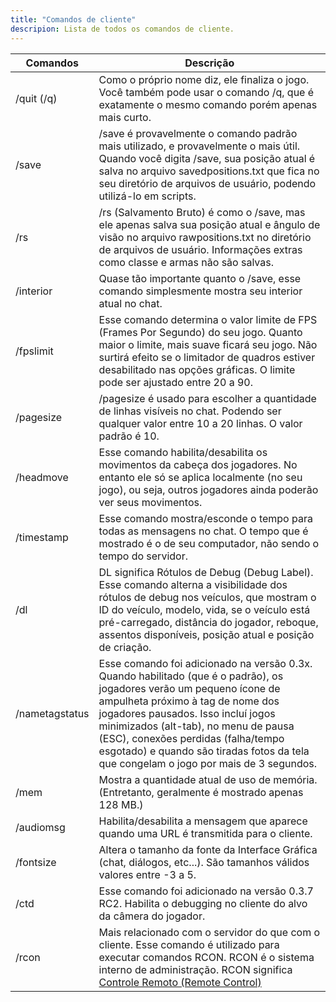 ```yaml
---
title: "Comandos de cliente"
descripion: Lista de todos os comandos de cliente.
---
```


| Comandos       | Descrição                                                                                                                                                                                                                                                                                                                                                             |
| -------------- | ----------------------------------------------------------------------------------------------------------------------------------------------------------------------------------------------------------------------------------------------------------------------------------------------------------------------------------------------------------------------- |
| /quit (/q)     | Como o próprio nome diz, ele finaliza o jogo. Você também pode usar o comando /q, que é exatamente o mesmo comando porém apenas mais curto.                                                                                                                                                                                                                             |
| /save          | /save é provavelmente o comando padrão mais utilizado, e provavelmente o mais útil. Quando você digita /save, sua posição atual é salva no arquivo savedpositions.txt que fica no seu diretório de arquivos de usuário, podendo utilizá-lo em scripts.                                                                                                               |
| /rs            | /rs (Salvamento Bruto) é como o /save, mas ele apenas salva sua posição atual e ângulo de visão no arquivo rawpositions.txt no diretório de arquivos de usuário. Informações extras como classe e armas não são salvas.                                                                                                                                                  |
| /interior      | Quase tão importante quanto o /save, esse comando simplesmente mostra seu interior atual no chat.                                                                                                                                                                                                                                                                       |
| /fpslimit      | Esse comando determina o valor limite de FPS (Frames Por Segundo) do seu jogo. Quanto maior o limite, mais suave ficará seu jogo. Não surtirá efeito se o limitador de quadros estiver desabilitado nas opções gráficas. O limite pode ser ajustado entre 20 a 90.                                                                                                      |
| /pagesize      | /pagesize é usado para escolher a quantidade de linhas visíveis no chat. Podendo ser qualquer valor entre 10 a 20 linhas. O valor padrão é 10.                                                                                                                                                                                                                          |
| /headmove      | Esse comando habilita/desabilita os movimentos da cabeça dos jogadores. No entanto ele só se aplica localmente (no seu jogo), ou seja, outros jogadores ainda poderão ver seus movimentos.                                                                                                                                                                              |
| /timestamp     | Esse comando mostra/esconde o tempo para todas as mensagens no chat. O tempo que é mostrado é o de seu computador, não sendo o tempo do servidor.                                                                                                                                                                                                                       |
| /dl            | DL significa Rótulos de Debug (Debug Label). Esse comando alterna a visibilidade dos rótulos de debug nos veículos, que mostram o ID do veículo, modelo, vida, se o veículo está pré-carregado, distância do jogador, reboque, assentos disponíveis, posição atual e posição de criação.                                                                                |
| /nametagstatus | Esse comando foi adicionado na versão 0.3x. Quando habilitado (que é o padrão), os jogadores verão um pequeno ícone de ampulheta próximo à tag de nome dos jogadores pausados. Isso incluí jogos minimizados (alt-tab), no menu de pausa (ESC), conexões perdidas (falha/tempo esgotado) e quando são tiradas fotos da tela que congelam o jogo por mais de 3 segundos. |
| /mem           | Mostra a quantidade atual de uso de memória. (Entretanto, geralmente é mostrado apenas 128 MB.)                                                                                                                                                                                                                                                                         |
| /audiomsg      | Habilita/desabilita a mensagem que aparece quando uma URL é transmitida para o cliente.                                                                                                                                                                                                                                                                                 |
| /fontsize      | Altera o tamanho da fonte da Interface Gráfica (chat, diálogos, etc...). São tamanhos válidos valores entre -3 a 5.                                                                                                                                                                                                                                                     |
| /ctd           | Esse comando foi adicionado na versão 0.3.7 RC2. Habilita o debugging no cliente do alvo da câmera do jogador.                                                                                                                                                                                                                                                          |
| /rcon          | Mais relacionado com o servidor do que com o cliente. Esse comando é utilizado para executar comandos RCON. RCON é o sistema interno de administração. RCON significa [Controle Remoto (Remote Control)](../server/ControllingServer#using-rcon)                                                                                                                        |
